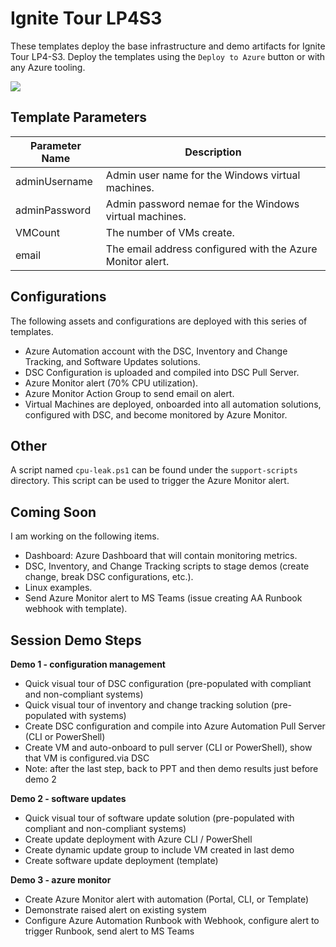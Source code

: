 # Ignite Tour LP4S3

These templates deploy the base infrastructure and demo artifacts for Ignite Tour LP4-S3. Deploy the templates using the `Deploy to Azure` button or with any Azure tooling.

<a href="https://portal.azure.com/#create/Microsoft.Template/uri/https%3A%2F%2Fraw.githubusercontent.com%2Fneilpeterson%2Fazure-automation-dsc%2Fmaster%2Fazure-templates%2FazureDeploy.json" target="_blank">
    <img src="http://azuredeploy.net/deploybutton.png"/>
</a>

## Template Parameters

| Parameter Name | Description |
|---|---|
| adminUsername | Admin user name for the Windows virtual machines. |
| adminPassword | Admin password nemae for the Windows virtual machines. |
| VMCount | The number of VMs create. |
| email | The email address configured with the Azure Monitor alert. |

## Configurations

The following assets and configurations are deployed with this series of templates.

- Azure Automation account with the DSC, Inventory and Change Tracking, and Software Updates solutions.
- DSC Configuration is uploaded and compiled into DSC Pull Server.
- Azure Monitor alert (70% CPU utilization).
- Azure Monitor Action Group to send email on alert.
- Virtual Machines are deployed, onboarded into all automation solutions, configured with DSC, and become monitored by Azure Monitor.

## Other

A script named `cpu-leak.ps1` can be found under the `support-scripts` directory. This script can be used to trigger the Azure Monitor alert.

## Coming Soon

I am working on the following items.

- Dashboard: Azure Dashboard that will contain monitoring metrics.
- DSC, Inventory, and Change Tracking scripts to stage demos (create change, break DSC configurations, etc.).
- Linux examples.
- Send Azure Monitor alert to MS Teams (issue creating AA Runbook webhook with template).

## Session Demo Steps

**Demo 1 - configuration management**

- Quick visual tour of DSC configuration (pre-populated with compliant and non-compliant systems)
- Quick visual tour of inventory and change tracking solution (pre-populated with systems)
- Create DSC configuration and compile into Azure Automation Pull Server (CLI or PowerShell)
- Create VM and auto-onboard to pull server (CLI or PowerShell), show that VM is configured.via DSC
- Note: after the last step, back to PPT and then demo results just before demo 2

**Demo 2 - software updates**

- Quick visual tour of software update solution (pre-populated with compliant and non-compliant systems)
- Create update deployment with Azure CLI / PowerShell
- Create dynamic update group to include VM created in last demo
- Create software update deployment (template)

**Demo 3 - azure monitor**

- Create Azure Monitor alert with automation (Portal, CLI, or Template)
- Demonstrate raised alert on existing system
- Configure Azure Automation Runbook with Webhook, configure alert to trigger Runbook, send alert to MS Teams